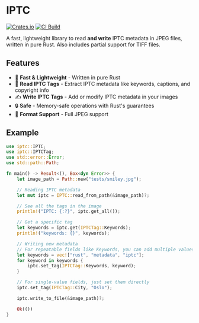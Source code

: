 # IPTC

[![Crates.io](https://img.shields.io/crates/v/iptc)](https://crates.io/crates/iptc)
[![CI Build](https://github.com/alvinometric/iptc/actions/workflows/rust.yml/badge.svg)](https://github.com/alvinometric/iptc/actions/workflows/rust.yml)

A fast, lightweight library to read **and write** IPTC metadata in JPEG files, written in pure Rust. Also includes partial support for TIFF files.

## Features

- 🚀 **Fast & Lightweight** - Written in pure Rust
- 📖 **Read IPTC Tags** - Extract IPTC metadata like keywords, captions, and copyright info
- ✍️ **Write IPTC Tags** - Add or modify IPTC metadata in your images
- 🔒 **Safe** - Memory-safe operations with Rust's guarantees
- 📸 **Format Support** - Full JPEG support

## Example

```rs
use iptc::IPTC;
use iptc::IPTCTag;
use std::error::Error;
use std::path::Path;

fn main() -> Result<(), Box<dyn Error>> {
    let image_path = Path::new("tests/smiley.jpg");

    // Reading IPTC metadata
    let mut iptc = IPTC::read_from_path(&image_path)?;

    // See all the tags in the image
    println!("IPTC: {:?}", iptc.get_all());

    // Get a specific tag
    let keywords = iptc.get(IPTCTag::Keywords);
    println!("keywords: {}", keywords);

    // Writing new metadata
    // For repeatable fields like Keywords, you can add multiple values
    let keywords = vec!["rust", "metadata", "iptc"];
    for keyword in keywords {
        iptc.set_tag(IPTCTag::Keywords, keyword);
    }

    // For single-value fields, just set them directly
    iptc.set_tag(IPTCTag::City, "Oslo");

    iptc.write_to_file(&image_path)?;

    Ok(())
}
```
